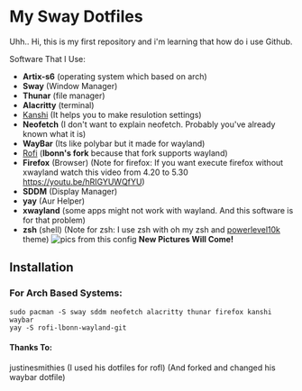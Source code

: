# My Sway Dotfiles
Uhh.. Hi, this is my first repository and i'm learning that how do i use Github.

Software That I Use:

- **Artix-s6** (operating system which based on arch)
- **Sway** (Window Manager)
- **Thunar** (file manager)
- **Alacritty** (terminal)
- [Kanshi](https://github.com/emersion/kanshi) (It helps you to make resulotion settings)
- **Neofetch** (I don't want to explain neofetch. Probably you've already known what it is)
- **WayBar** (Its like polybar but it made for wayland)
- [Rofi](https://github.com/lbonn/rofi) (**lbonn's fork** because that fork supports wayland)
- **Firefox** (Browser) (Note for firefox: If you want execute firefox without xwayland watch this video from 4.20 to 5.30 https://youtu.be/hRIGYUWQfYU)
- **SDDM** (Display Manager)
- **yay** (Aur Helper)
- **xwayland** (some apps might not work with wayland. And this software is for that problem)
-  **zsh** (shell) (Note for zsh: I use zsh with oh my zsh and [powerlevel10k](https://github.com/romkatv/powerlevel10k) theme)
 ![pics from this config](https://cdn.discordapp.com/attachments/839382246339379200/929679415229677619/20220109_14h51m27s_grim.png)
 **New Pictures Will Come!**
 ## Installation
  
  ### For Arch Based Systems:
   `sudo pacman -S sway sddm neofetch alacritty thunar firefox kanshi waybar` <br/>
   `yay -S rofi-lbonn-wayland-git`
   
   #### Thanks To:
   justinesmithies (I used his dotfiles for rofl) (And forked and changed his waybar dotfile)
   
   
   
  


